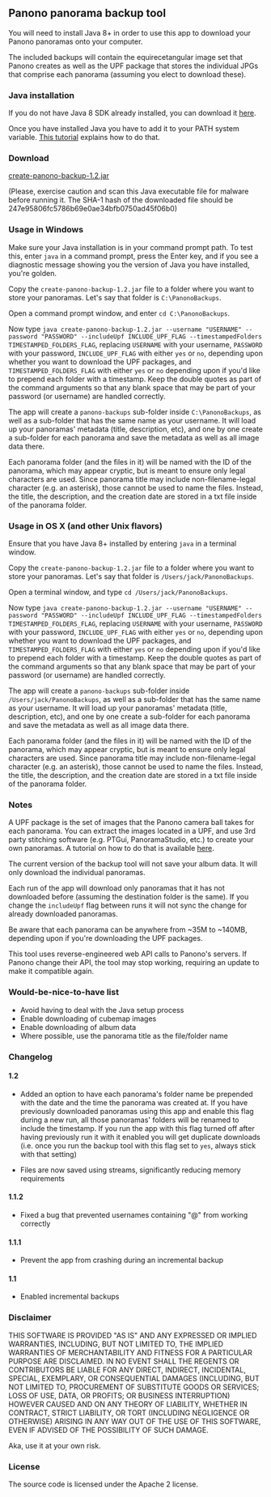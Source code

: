 ## Panono panorama backup tool

You will need to install Java 8+ in order to use this app to download your Panono panoramas onto your computer.

The included backups will contain the equirecetangular image set that Panono creates as well as the UPF package that 
stores the individual JPGs that comprise each panorama (assuming you elect to download these).

### Java installation

If you do not have Java 8 SDK already installed, you can download it [here](http://www.oracle.com/technetwork/java/javase/downloads/jdk8-downloads-2133151.html).

Once you have installed Java you have to add it to your PATH system variable. [This tutorial](https://www.java.com/en/download/help/path.xml) explains how to do that.

### Download

[create-panono-backup-1.2.jar](http://radiatic.com/create-panono-backup-1.2.jar)

(Please, exercise caution and scan this Java executable file for malware before running it. The SHA-1 hash of the downloaded 
file should be 247e95806fc5786b69e0ae34bfb0750ad45f06b0)

### Usage in Windows

Make sure your Java installation is in your command prompt path. To test this, enter `java` in a command prompt, 
press the Enter key, and if you see a diagnostic message showing you the version of Java you have installed, you're golden.

Copy the `create-panono-backup-1.2.jar` file to a folder where you want to store your panoramas. Let's say that folder is `C:\PanonoBackups`.

Open a command prompt window, and enter `cd C:\PanonoBackups`.

Now type `java create-panono-backup-1.2.jar --username "USERNAME" --password "PASSWORD" --includeUpf INCLUDE_UPF_FLAG --timestampedFolders TIMESTAMPED_FOLDERS_FLAG`, replacing 
`USERNAME` with your username, `PASSWORD` with your password, `INCLUDE_UPF_FLAG` with either `yes` or `no`, depending upon whether 
you want to download the UPF packages, and `TIMESTAMPED_FOLDERS_FLAG` with either `yes` or `no` depending upon if you'd like to prepend each folder
with a timestamp. Keep the double quotes as part of the command arguments so that any blank space that may
be part of your password (or username) are handled correctly.

The app will create a `panono-backups` sub-folder inside `C:\PanonoBackups`, as well as a sub-folder that has the same name
as your username. It will load up your panoramas' metadata (title, description, etc), and one by one create a sub-folder 
for each panorama and save the metadata as well as all image data there.

Each panorama folder (and the files in it) will be named with the ID of the panorama, which may appear cryptic, but is meant
to ensure only legal characters are used. Since panorama title may include non-filename-legal character (e.g. an asterisk), 
those cannot be used to name the files. Instead, the title, the description, and the creation date are stored in a txt file 
inside of the panorama folder.

### Usage in OS X (and other Unix flavors)

Ensure that you have Java 8+ installed by entering `java` in a terminal window.

Copy the `create-panono-backup-1.2.jar` file to a folder where you want to store your panoramas. Let's say that folder 
is `/Users/jack/PanonoBackups`.

Open a terminal window, and type `cd /Users/jack/PanonoBackups`.

Now type `java create-panono-backup-1.2.jar --username "USERNAME" --password "PASSWORD" --includeUpf INCLUDE_UPF_FLAG --timestampedFolders TIMESTAMPED_FOLDERS_FLAG`, replacing 
`USERNAME` with your username, `PASSWORD` with your password, `INCLUDE_UPF_FLAG` with either `yes` or `no`, depending upon whether 
you want to download the UPF packages, and `TIMESTAMPED_FOLDERS_FLAG` with either `yes` or `no` depending upon if you'd like to prepend each folder
with a timestamp. Keep the double quotes as part of the command arguments so that any blank space that may
be part of your password (or username) are handled correctly.

The app will create a `panono-backups` sub-folder inside `/Users/jack/PanonoBackups`, as well as a sub-folder that has the same name
as your username. It will load up your panoramas' metadata (title, description, etc), and one by one create a sub-folder 
for each panorama and save the metadata as well as all image data there.

Each panorama folder (and the files in it) will be named with the ID of the panorama, which may appear cryptic, but is meant
to ensure only legal characters are used. Since panorama title may include non-filename-legal character (e.g. an asterisk), 
those cannot be used to name the files. Instead, the title, the description, and the creation date are stored in a txt file 
inside of the panorama folder.

### Notes

A UPF package is the set of images that the Panono camera ball takes for each panorama. You can extract the images located 
in a UPF, and use 3rd party stitching software (e.g. PTGui, PanoramaStudio, etc.) to create your own panoramas. A tutorial
on how to do that is available 
[here](http://360rumors.com/2017/05/exclusive-stitch-panono-images-offline-fix-panono-stitching-errors.html).

The current version of the backup tool will not save your album data. It will only download the individual panoramas.

Each run of the app will download only panoramas that it has not downloaded before (assuming the destination folder is the same).
If you change the `includeUpf` flag between runs it will not sync the change for already downloaded panoramas. 

Be aware that each panorama can be anywhere from ~35M to ~140MB, depending upon if you're downloading the UPF packages.

This tool uses reverse-engineered web API calls to Panono's servers. If Panono change their API, the tool may stop working, 
requiring an update to make it compatible again.

### Would-be-nice-to-have list

- Avoid having to deal with the Java setup process
- Enable downloading of cubemap images
- Enable downloading of album data
- Where possible, use the panorama title as the file/folder name

### Changelog

#### 1.2

- Added an option to have each panorama's folder name be prepended with the date and the time the panorama was created at.
If you have previously downloaded panoramas using this app and enable this flag during a new run, all those panoramas' folders will be
renamed to include the timestamp. If you run the app with this flag turned off after having previously run it
with it enabled you will get duplicate downloads (i.e. once you run the backup tool with this flag set to `yes`, always stick with
that setting)

- Files are now saved using streams, significantly reducing memory requirements

#### 1.1.2

- Fixed a bug that prevented usernames containing "@" from working correctly

#### 1.1.1

- Prevent the app from crashing during an incremental backup

#### 1.1

- Enabled incremental backups

### Disclaimer

THIS SOFTWARE IS PROVIDED "AS IS" AND ANY EXPRESSED OR IMPLIED WARRANTIES, INCLUDING, BUT NOT LIMITED TO, THE IMPLIED WARRANTIES OF MERCHANTABILITY AND FITNESS FOR A PARTICULAR PURPOSE ARE DISCLAIMED. IN NO EVENT SHALL THE REGENTS OR CONTRIBUTORS BE LIABLE FOR ANY DIRECT, INDIRECT, INCIDENTAL, SPECIAL, EXEMPLARY, OR CONSEQUENTIAL DAMAGES (INCLUDING, BUT NOT LIMITED TO, PROCUREMENT OF SUBSTITUTE GOODS OR SERVICES; LOSS OF USE, DATA, OR PROFITS; OR BUSINESS INTERRUPTION)
HOWEVER CAUSED AND ON ANY THEORY OF LIABILITY, WHETHER IN CONTRACT, STRICT LIABILITY, OR TORT (INCLUDING NEGLIGENCE OR OTHERWISE) ARISING IN ANY WAY OUT OF THE USE OF THIS SOFTWARE, EVEN IF ADVISED OF THE POSSIBILITY OF SUCH DAMAGE.

Aka, use it at your own risk.

### License

The source code is licensed under the Apache 2 license.